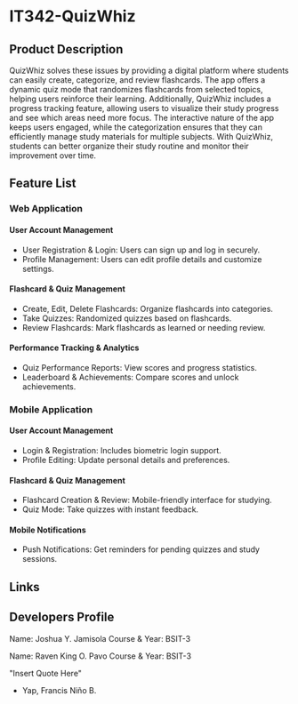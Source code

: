 # IT342-QuizWhiz


## Product Description

QuizWhiz solves these issues by providing a digital platform where students can easily create, categorize, and review flashcards. The app offers a dynamic quiz mode that randomizes flashcards from selected topics, helping users reinforce their learning. Additionally, QuizWhiz includes a progress tracking feature, allowing users to visualize their study progress and see which areas need more focus. The interactive nature of the app keeps users engaged, while the categorization ensures that they can efficiently manage study materials for multiple subjects. With QuizWhiz, students can better organize their study routine and monitor their improvement over time.


## Feature List

### Web Application

#### User Account Management
* User Registration & Login: Users can sign up and log in securely.
* Profile Management: Users can edit profile details and customize settings.
#### Flashcard & Quiz Management
* Create, Edit, Delete Flashcards: Organize flashcards into categories.
* Take Quizzes: Randomized quizzes based on flashcards.
* Review Flashcards: Mark flashcards as learned or needing review.
#### Performance Tracking & Analytics
* Quiz Performance Reports: View scores and progress statistics.
* Leaderboard & Achievements: Compare scores and unlock achievements.

### Mobile Application

#### User Account Management
* Login & Registration: Includes biometric login support.
* Profile Editing: Update personal details and preferences.
#### Flashcard & Quiz Management
* Flashcard Creation & Review: Mobile-friendly interface for studying.
* Quiz Mode: Take quizzes with instant feedback.
#### Mobile Notifications
* Push Notifications: Get reminders for pending quizzes and study sessions.


## Links

## Developers Profile

Name: Joshua Y. Jamisola
Course & Year: BSIT-3


  
Name: Raven King O. Pavo
Course & Year: BSIT-3

"Insert Quote Here"
  
- Yap, Francis Niño B.



